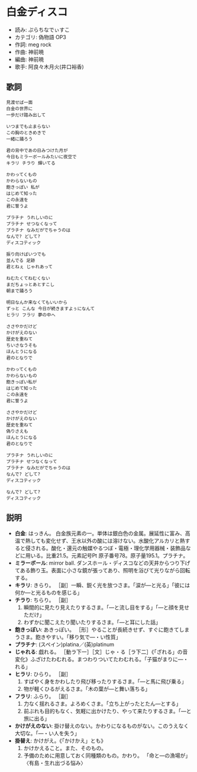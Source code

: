 白金ディスコ
=============

- 読み: ぷらちなでぃすこ
- カテゴリ: 偽物語 OP3
- 作詞: meg rock
- 作曲: 神前暁
- 編曲: 神前暁
- 歌手: 阿良々木月火(井口裕香)


歌詞
-----

    見渡せば一面
    白金の世界に
    一歩だけ踏み出して

    いつまでも止まらない
    この胸のときめきで
    一緒に踊ろう

    君の背中であの日みつけた月が
    今日もミラーボールみたいに夜空で
    キラリ チラり 輝いてる

    かわってくもの
    かわらないもの
    飽きっぽい 私が
    はじめて知った
    この永遠を
    君に誓うよ

    プラチナ うれしいのに
    プラチナ せつなくなって
    プラチナ なみだがでちゃうのは
    なんで? どして?
    ディスコティック

    振り向けばいつでも
    並んでる 足跡
    君とねぇ じゃれあって

    ねむたくてねむくない
    まだちょっとあとすこし
    朝まで踊ろう

    明日なんか来なくてもいいから
    ずっと こんな 今日が続きますよぅになんて
    ヒラリ フラリ 夢の中へ

    ささやかだけど
    かけがえのない
    歴史を重ねて
    ちいさなうそも
    ほんとうになる
    君のとなりで

    かわってくもの
    かわらないもの
    飽きっぽい私が
    はじめて知った
    この永遠を
    君に誓うよ

    ささやかだけど
    かけがえのない
    歴史を重ねて
    偽りさえも
    ほんとうになる
    君のとなりで

    プラチナ うれしいのに
    プラチナ せつなくなって
    プラチナ なみだがでちゃうのは
    なんで? どして?
    ディスコティック

    なんで? どして?
    ディスコティック


説明
-----

- **白金**: はっきん。 白金族元素の一。単体は銀白色の金属。展延性に富み、高温で熱しても変化せず、王水以外の酸には溶けない。水酸化アルカリと熱すると侵される。酸化・還元の触媒やるつぼ・電極・理化学用器械・装飾品などに用いる。比重21.5。元素記号Pt 原子番号78。原子量195.1。プラチナ。
- **ミラーボール**: mirror ball.  ダンスホール・ディスコなどの天井からつり下げてある飾り玉。表面に小さな鏡が張ってあり、照明を浴びて光りながら回転する。
- **キラリ**: きらり。 ［副］一瞬、鋭く光を放つさま。「涙が―と光る」「彼には何か―と光るものを感じる」
- **チラり**: ちらり。 ［副］
    1. 瞬間的に見たり見えたりするさま。「―と流し目をする」「―と顔を見せただけ」
    2. わずかに聞こえたり聞いたりするさま。「―と耳にした話」
- **飽きっぽい**: あきっぽい。 ［形］やることが長続きせず、すぐに飽きてしまうさま。飽きやすい。「移り気で―・い性質」
- **プラチナ**: (スペイン)platina／(英)platinum
- **じゃれる**: 戯れる。 ［動ラ下一］［文］じゃ・る［ラ下二］《「ざれる」の音変化》ふざけたわむれる。まつわりついてたわむれる。「子猫がまりに―・れる」
- **ヒラリ**: ひらり。 ［副］
    1. すばやく身をかわしたり飛び移ったりするさま。「―と馬に飛び乗る」
    2. 物が軽くひるがえるさま。「木の葉が―と舞い落ちる」
- **フラリ**: ふらり。 ［副］
    1. 力なく揺れるさま。よろめくさま。「立ち上がったとたん―とする」
    2. 前ぶれも目的もなく、気軽に出かけたり、やって来たりするさま。「―と旅に出る」
- **かけがえのない**: 掛け替えのない。かわりになるものがない。このうえなく大切な。「―・い人を失う」
- **掛替え**: かけがえ。《「かけかえ」とも》
    1. かけかえること。また、そのもの。
    2. 予備のために用意しておく同種類のもの。かわり。 「命と―の漁場が」〈有島・生れ出づる悩み〉
